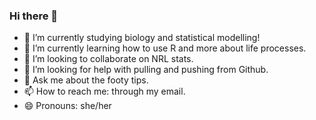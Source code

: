 ### Hi there 👋

- 🔭 I’m currently studying biology and statistical modelling!
- 🌱 I’m currently learning how to use R and more about life processes.
- 👯 I’m looking to collaborate on NRL stats.
- 🤔 I’m looking for help with pulling and pushing from Github. 
- 💬 Ask me about the footy tips. 
- 📫 How to reach me: through my email.
- 😄 Pronouns: she/her


